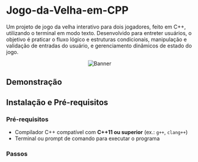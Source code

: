 # Jogo-da-Velha-em-CPP

Um projeto de jogo da velha interativo para dois jogadores, feito em C++, utilizando o terminal em modo texto. Desenvolvido para entreter usuários, o objetivo é praticar o fluxo lógico e estruturas condicionais, manipulação e validação de entradas do usuário, e gerenciamento dinâmicos de estado do jogo.

<p align = "center">
<img src = "https://imdtec.imd.ufrn.br/assets/imagens/programacao-estruturada/prog_estruturada_a13_f01_c.jpg" alt = Banner do Jogo da Velha>
</p>

## Demonstração



## Instalação e Pré-requisitos

### Pré-requisitos

- Compilador C++ compatível com **C++11 ou superior** (ex.: `g++`, `clang++`)
- Terminal ou prompt de comando para executar o programa

### Passos
